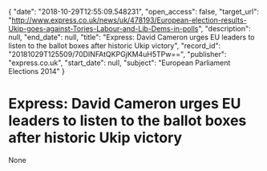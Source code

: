 {
  "date": "2018-10-29T12:55:09.548231", 
  "open_access": false, 
  "target_url": "http://www.express.co.uk/news/uk/478193/European-election-results-Ukip-goes-against-Tories-Labour-and-Lib-Dems-in-polls", 
  "description": null, 
  "end_date": null, 
  "title": "Express: David Cameron urges EU leaders to listen to the ballot boxes after historic Ukip victory", 
  "record_id": "20181029T125509/70DINFAtQKPGjKM4uH5TPw==", 
  "publisher": "express.co.uk", 
  "start_date": null, 
  "subject": "European Parliament Elections 2014"
}

# Express: David Cameron urges EU leaders to listen to the ballot boxes after historic Ukip victory

None